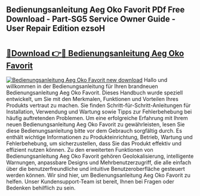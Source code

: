## Bedienungsanleitung Aeg Oko Favorit PDf Free Download - Part-SG5 Service Owner Guide - User Repair Edition ezsoH

# <h2><a href="http://df34c8t.blite.top/?on=Bedienungsanleitung+Aeg+Oko+Favorit">🔗Download 👉🔴 Bedienungsanleitung Aeg Oko Favorit</a></h2>

[![Bedienungsanleitung Aeg Oko Favorit new download](https://i.imgur.com/lujVjoI.png)](http://df34c8t.blite.top/?on=Bedienungsanleitung+Aeg+Oko+Favorit)
Hallo und willkommen in der Bedienungsanleitung für Ihren brandneuen Bedienungsanleitung Aeg Oko Favorit. Dieses Handbuch wurde speziell entwickelt, um Sie mit den Merkmalen, Funktionen und Vorteilen Ihres Produkts vertraut zu machen. Sie finden Schritt-für-Schritt-Anleitungen für Installation, Verwendung und Wartung sowie Tipps zur Fehlerbehebung bei häufig auftretenden Problemen. Um eine erfolgreiche Erfahrung mit Ihrem neuen Bedienungsanleitung Aeg Oko Favorit zu gewährleisten, lesen Sie diese Bedienungsanleitung bitte vor dem Gebrauch sorgfältig durch. Es enthält wichtige Informationen zu Produkteinrichtung, Betrieb, Wartung und Fehlerbehebung, um sicherzustellen, dass Sie das Produkt effektiv und effizient nutzen können. Zu den erweiterten Funktionen von Bedienungsanleitung Aeg Oko Favorit gehören Geolokalisierung, intelligente Warnungen, anpassbare Designs und Mehrbenutzerzugriff, die alle einfach über die benutzerfreundliche und intuitive Benutzeroberfläche gesteuert werden können. Wir sind hier, um Bedienungsanleitung Aeg Oko Favorit zu helfen. Unser Kundensupport-Team ist bereit, Ihnen bei Fragen oder Bedenken behilflich zu sein.
